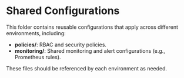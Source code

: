 
# Shared Configurations

This folder contains reusable configurations that apply across different environments, including:
- **policies/**: RBAC and security policies.
- **monitoring/**: Shared monitoring and alert configurations (e.g., Prometheus rules).

These files should be referenced by each environment as needed.
